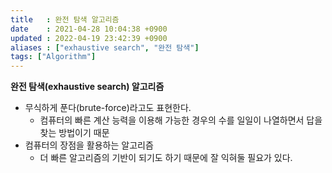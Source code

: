 ```yaml
---
title   : 완전 탐색 알고리즘
date    : 2021-04-28 10:04:38 +0900
updated : 2022-04-19 23:42:39 +0900
aliases : ["exhaustive search", "완전 탐색"]
tags: ["Algorithm"]
---
```

**완전 탐색(exhaustive search) 알고리즘**
- 무식하게 푼다(brute-force)라고도 표현한다.  
	- 컴퓨터의 빠른 계산 능력을 이용해 가능한 경우의 수를 일일이 나열하면서 답을 찾는 방법이기 때문  
- 컴퓨터의 장점을 활용하는 알고리즘
	- 더 빠른 알고리즘의 기반이 되기도 하기 때문에 잘 익혀둘 필요가 있다.  


